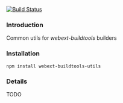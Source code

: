 [![Build Status](https://travis-ci.com/cardinalby/webext-buildtools-utils.svg?branch=master)](https://travis-ci.com/cardinalby/webext-buildtools-utils)
### Introduction
Common utils for *webext-buildtools* builders
### Installation
`npm install webext-buildtools-utils`
### Details
TODO